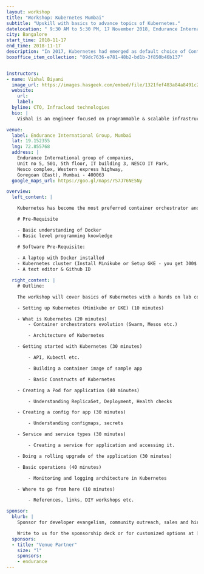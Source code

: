 ```yaml
---
layout: workshop
title: "Workshop: Kubernetes Mumbai"
subtitle: "Upskill with basics to advance topics of Kubernetes."
datelocation: " 9:30 AM to 5:30 PM, 17 November 2018, Endurance International, Mumbai "
city: Bangalore
start_time: 2018-11-17
end_time: 2018-11-17
description: "In 2017, Kubernetes had emerged as default choice of Container Orchestration. The workshop will cover basics of Kubernetes with a hands on lab covering deployment of a simple application on Kubernetes. "
boxoffice_item_collection: "09dc7636-e781-48b2-bd1b-3f850b46b137"


instructors:
- name: Vishal Biyani
  image_url: https://images.hasgeek.com/embed/file/1321fef483a84a8491c2583a24f9d296
  website: 
    url: 
    label: 
  byline: CTO, Infracloud technologies
  bio: |
    Vishal is an engineer focused on programmable & scalable infrastructure in his earlier roles and latest as a CTO at Infracloud Technologies. He is a contributor to Fission - Serverless functions for Kubernetes, organizes “Pune Kubernetes & CNCF Meetup” and “Pune Serverless Meetup” every month and is a Google Developer expert. Oh and he likes books, cycle and natural/urban landscapes.

venue:
  label: Endurance International Group, Mumbai
  lat: 19.152355
  lng: 72.855768
  address: |
    Endurance International group of companies,
    Unit no 5, 501, 5th floor, IT building 3, NESCO IT Park, 
    Nesco complex, Western express highway, 
    Goregoan (East), Mumbai - 400063
  google_maps_url: https://goo.gl/maps/rS7J76NE5Ny

overview:
  left_content: |

    Kubernetes has become the most preferred container orchestrator and is one of the most popular projects on Github. The open source project has grown and matured a lot over last years and enables a consistent way of deploying and scaling applications across clouds.

    # Pre-Requisite

    - Basic understanding of Docker
    - Basic level programming knowledge

    # Software Pre-Requisite:
    
    - A laptop with Docker installed
    - Kubernetes cluster (Install Minikube or Setup GKE - you get 300$ worth of credits, but need to sign up with a credit card, don’t worry you won’t be charged)
    - A text editor & Github ID

  right_content: |
    # Outline:

    The workshop will cover basics of Kubernetes with a hands on lab covering deployment of a simple application on Kubernetes. You will leave with a good understanding of ecosystem and some advanced topics such as monitoring, logging, CI/CD.

    - Setting up Kubernetes (Minikube or GKE) (10 minutes)

    - What is Kubernetes (20 minutes)
        - Container orchestrators evolution (Swarm, Mesos etc.)

        - Architecture of Kubernetes

    - Getting started with Kubernetes (30 minutes)

        - API, Kubectl etc.

        - Building a container image of sample app

        - Basic Constructs of Kubernetes

    - Creating a Pod for application (40 minutes)

        - Understanding ReplicaSet, Deployment, Health checks

    - Creating a config for app (30 minutes)

        - Understanding configmaps, secrets

    - Service and service types (30 minutes)

        - Creating a service for application and accessing it.

    - Doing a rolling upgrade of the application (30 minutes)

    - Basic operations (40 minutes)

        - Monitoring and logging architecture in Kubernetes

    - Where to go from here (10 minutes)

        - References, links, DIY workshops etc. 

sponsor:
  blurb: |
    Sponsor for developer evangelism, community outreach, sales and hiring.

    Write to us for the sponsorship deck or for customized options at [info@hasgeek.com](mailto:info@hasgeek.com)
  sponsors:
  - title: "Venue Partner"
    size: "l"
    sponsors:
    - endurance
---
```

